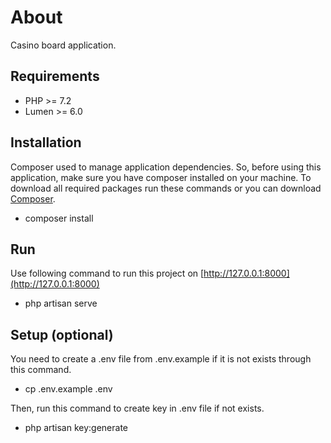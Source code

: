 # About
Casino board application.

## Requirements
- PHP >= 7.2
- Lumen >= 6.0

## Installation 
Composer used to manage application dependencies. So, before using this application, make sure you have composer installed on your machine. To download all required packages run these commands or you can download [Composer](https://getcomposer.org/doc/00-intro.md).
- composer install

## Run
Use following command to run this project on [http://127.0.0.1:8000](http://127.0.0.1:8000)
- php artisan serve

## Setup (optional)
You need to create a .env file from .env.example if it is not exists through this command.
-  cp .env.example .env

Then, run this command to create key in .env file if not exists.
- php artisan key:generate